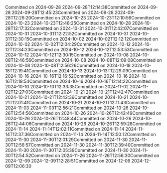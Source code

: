 Committed on 2024-09-28 2024-09-28T12:14:38Committed on 2024-09-28 2024-09-28T12:45:23Committed on 2024-09-28 2024-09-28T12:26:20Committed on 2024-10-23 2024-10-23T12:10:56Committed on 2024-10-23 2024-10-23T12:48:25Committed on 2024-10-28 2024-10-28T12:17:32Committed on 2024-10-31 2024-10-31T12:42:07Committed on 2024-10-31 2024-10-31T12:22:52Committed on 2024-10-31 2024-10-31T12:30:15Committed on 2024-10-02 2024-10-02T12:12:12Committed on 2024-10-02 2024-10-02T12:04:29Committed on 2024-10-12 2024-10-12T12:34:23Committed on 2024-10-12 2024-10-12T12:53:53Committed on 2024-10-12 2024-10-12T12:30:15Committed on 2024-10-08 2024-10-08T12:46:56Committed on 2024-10-08 2024-10-08T12:09:08Committed on 2024-10-08 2024-10-08T12:56:26Committed on 2024-10-18 2024-10-18T12:19:41Committed on 2024-10-13 2024-10-13T12:29:09Committed on 2024-10-16 2024-10-16T12:16:52Committed on 2024-10-16 2024-10-16T12:18:54Committed on 2024-10-16 2024-10-16T12:14:22Committed on 2024-10-10 2024-10-10T12:33:35Committed on 2024-11-02 2024-11-02T12:27:03Committed on 2024-10-21 2024-10-21T12:42:47Committed on 2024-10-21 2024-10-21T12:42:36Committed on 2024-10-21 2024-10-21T12:01:41Committed on 2024-10-21 2024-10-21T12:11:43Committed on 2024-11-03 2024-11-03T12:56:21Committed on 2024-10-26 2024-10-26T12:54:56Committed on 2024-10-26 2024-10-26T12:42:49Committed on 2024-10-26 2024-10-26T12:48:44Committed on 2024-10-26 2024-10-26T12:44:06Committed on 2024-10-26 2024-10-26T12:59:28Committed on 2024-11-14 2024-11-14T12:02:11Committed on 2024-11-14 2024-11-14T12:37:36Committed on 2024-11-14 2024-11-14T12:50:12Committed on 2024-11-30 2024-11-30T12:01:29Committed on 2024-11-30 2024-11-30T12:56:57Committed on 2024-11-30 2024-11-30T12:39:40Committed on 2024-11-30 2024-11-30T12:05:39Committed on 2024-11-30 2024-11-30T12:54:52Committed on 2024-11-26 2024-11-26T12:56:30Committed on 2024-12-09 2024-12-09T12:28:51Committed on 2024-12-09 2024-12-09T12:06:30